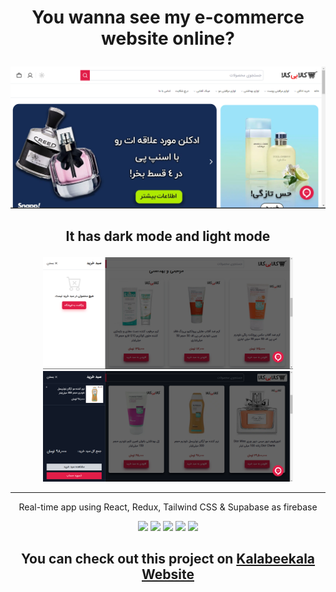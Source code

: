 # <p align="center"> You wanna see my e-commerce website online?</p>

<img src="public/images/readme/img (2).png"/>

## <p align="center">It has dark mode and light mode</p>

<section width="100%" display="flex" align="center" justify-content="center" gap="2rem">
<img src="public/images/readme/img (3).png" width="400"/>
<img src="public/images/readme/img (6).png" width="400"/>
</section>

<hr/>

<p align="center">Real-time app using React, Redux, Tailwind CSS & Supabase as firebase</p>
<section width="100%" display="flex" align="center" justify-content="center" gap="2rem">
<img src="https://img.shields.io/badge/React-20232A?style=for-the-badge&logo=react&logoColor=61DAFB"/>
<img src="https://img.shields.io/badge/Redux-593D88?style=for-the-badge&logo=redux&logoColor=white"/>
<img src="https://img.shields.io/badge/Vite-B73BFE?style=for-the-badge&logo=vite&logoColor=FFD62E"/>
<img src="https://img.shields.io/badge/Supabase-181818?style=for-the-badge&logo=supabase&logoColor=white"/>
<img src="https://img.shields.io/badge/Tailwind_CSS-38B2AC?style=for-the-badge&logo=tailwind-css&logoColor=white"/>
</section>

## <p align="center">You can check out this project on [Kalabeekala Website](https://kalabeekala.iran.liara.run/)</p>




